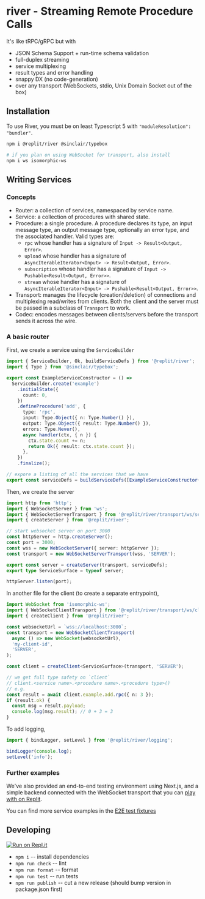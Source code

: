# river - Streaming Remote Procedure Calls

It's like tRPC/gRPC but with

- JSON Schema Support + run-time schema validation
- full-duplex streaming
- service multiplexing
- result types and error handling
- snappy DX (no code-generation)
- over any transport (WebSockets, stdio, Unix Domain Socket out of the box)

## Installation

To use River, you must be on least Typescript 5 with `"moduleResolution": "bundler"`.

```bash
npm i @replit/river @sinclair/typebox

# if you plan on using WebSocket for transport, also install
npm i ws isomorphic-ws
```

## Writing Services

### Concepts

- Router: a collection of services, namespaced by service name.
- Service: a collection of procedures with shared state.
- Procedure: a single procedure. A procedure declares its type, an input message type, an output message type, optionally an error type, and the associated handler. Valid types are:
  - `rpc` whose handler has a signature of `Input -> Result<Output, Error>`.
  - `upload` whose handler has a signature of `AsyncIterableIterator<Input> -> Result<Output, Error>`.
  - `subscription` whose handler has a signature of `Input -> Pushable<Result<Output, Error>>`.
  - `stream` whose handler has a signature of `AsyncIterableIterator<Input> -> Pushable<Result<Output, Error>>`.
- Transport: manages the lifecycle (creation/deletion) of connections and multiplexing read/writes from clients. Both the client and the server must be passed in a subclass of `Transport` to work.
- Codec: encodes messages between clients/servers before the transport sends it across the wire.

### A basic router

First, we create a service using the `ServiceBuilder`

```ts
import { ServiceBuilder, Ok, buildServiceDefs } from '@replit/river';
import { Type } from '@sinclair/typebox';

export const ExampleServiceConstructor = () =>
  ServiceBuilder.create('example')
    .initialState({
      count: 0,
    })
    .defineProcedure('add', {
      type: 'rpc',
      input: Type.Object({ n: Type.Number() }),
      output: Type.Object({ result: Type.Number() }),
      errors: Type.Never(),
      async handler(ctx, { n }) {
        ctx.state.count += n;
        return Ok({ result: ctx.state.count });
      },
    })
    .finalize();

// expore a listing of all the services that we have
export const serviceDefs = buildServiceDefs([ExampleServiceConstructor()]);
```

Then, we create the server

```ts
import http from 'http';
import { WebSocketServer } from 'ws';
import { WebSocketServerTransport } from '@replit/river/transport/ws/server';
import { createServer } from '@replit/river';

// start websocket server on port 3000
const httpServer = http.createServer();
const port = 3000;
const wss = new WebSocketServer({ server: httpServer });
const transport = new WebSocketServerTransport(wss, 'SERVER');

export const server = createServer(transport, serviceDefs);
export type ServiceSurface = typeof server;

httpServer.listen(port);
```

In another file for the client (to create a separate entrypoint),

```ts
import WebSocket from 'isomorphic-ws';
import { WebSocketClientTransport } from '@replit/river/transport/ws/client';
import { createClient } from '@replit/river';

const websocketUrl = `wss://localhost:3000`;
const transport = new WebSocketClientTransport(
  async () => new WebSocket(websocketUrl),
  'my-client-id',
  'SERVER',
);

const client = createClient<ServiceSurface>(transport, 'SERVER');

// we get full type safety on `client`
// client.<service name>.<procedure name>.<procedure type>()
// e.g.
const result = await client.example.add.rpc({ n: 3 });
if (result.ok) {
  const msg = result.payload;
  console.log(msg.result); // 0 + 3 = 3
}
```

To add logging,

```ts
import { bindLogger, setLevel } from '@replit/river/logging';

bindLogger(console.log);
setLevel('info');
```

### Further examples

We've also provided an end-to-end testing environment using Next.js, and a simple backend connected
with the WebSocket transport that you can [play with on Replit](https://replit.com/@jzhao-replit/riverbed).

You can find more service examples in the [E2E test fixtures](https://github.com/replit/river/blob/main/__tests__/fixtures/services.ts)

## Developing

[![Run on Repl.it](https://replit.com/badge/github/replit/river)](https://replit.com/new/github/replit/river)

- `npm i` -- install dependencies
- `npm run check` -- lint
- `npm run format` -- format
- `npm run test` -- run tests
- `npm run publish` -- cut a new release (should bump version in package.json first)

